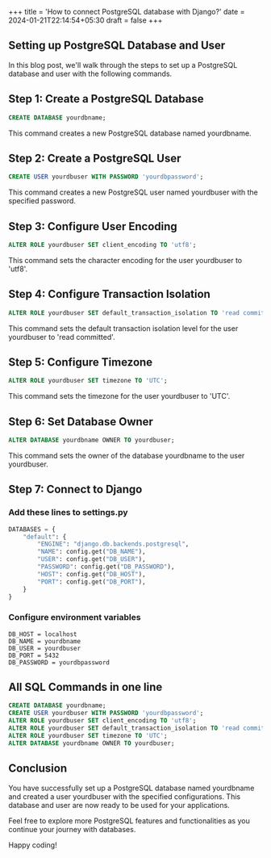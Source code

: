+++
title = 'How to connect PostgreSQL database with Django?'
date = 2024-01-21T22:14:54+05:30
draft = false
+++


## Setting up PostgreSQL Database and User

In this blog post, we'll walk through the steps to set up a PostgreSQL database and user with the following commands.

## Step 1: Create a PostgreSQL Database

```sql
CREATE DATABASE yourdbname;
```

This command creates a new PostgreSQL database named yourdbname.

## Step 2: Create a PostgreSQL User

```sql
CREATE USER yourdbuser WITH PASSWORD 'yourdbpassword';
```

This command creates a new PostgreSQL user named yourdbuser with the specified password.

## Step 3: Configure User Encoding

```sql
ALTER ROLE yourdbuser SET client_encoding TO 'utf8';
```

This command sets the character encoding for the user yourdbuser to 'utf8'.

## Step 4: Configure Transaction Isolation

```sql
ALTER ROLE yourdbuser SET default_transaction_isolation TO 'read committed';
```

This command sets the default transaction isolation level for the user yourdbuser to 'read committed'.

<!-- ## Step 5: Grant Permissions

```sql
GRANT ALL PRIVILEGES ON DATABASE yourdbname TO yourdbuser;
``` -->

## Step 5: Configure Timezone

```sql
ALTER ROLE yourdbuser SET timezone TO 'UTC';
```

This command sets the timezone for the user yourdbuser to 'UTC'.

## Step 6: Set Database Owner

```sql
ALTER DATABASE yourdbname OWNER TO yourdbuser;
```

This command sets the owner of the database yourdbname to the user yourdbuser.

## Step 7: Connect to Django

### Add these lines to settings.py

```python
DATABASES = {
    "default": {
        "ENGINE": "django.db.backends.postgresql",
        "NAME": config.get("DB_NAME"),
        "USER": config.get("DB_USER"),
        "PASSWORD": config.get("DB_PASSWORD"),
        "HOST": config.get("DB_HOST"),
        "PORT": config.get("DB_PORT"),
    }
}
```

### Configure environment variables

```env
DB_HOST = localhost
DB_NAME = yourdbname
DB_USER = yourdbuser
DB_PORT = 5432
DB_PASSWORD = yourdbpassword
```

## All SQL Commands in one line

```sql
CREATE DATABASE yourdbname;
CREATE USER yourdbuser WITH PASSWORD 'yourdbpassword';
ALTER ROLE yourdbuser SET client_encoding TO 'utf8';
ALTER ROLE yourdbuser SET default_transaction_isolation TO 'read committed';
ALTER ROLE yourdbuser SET timezone TO 'UTC';
ALTER DATABASE yourdbname OWNER TO yourdbuser;
```

## Conclusion

You have successfully set up a PostgreSQL database named yourdbname and created a user yourdbuser with the specified configurations. This database and user are now ready to be used for your applications.

Feel free to explore more PostgreSQL features and functionalities as you continue your journey with databases.

Happy coding!
